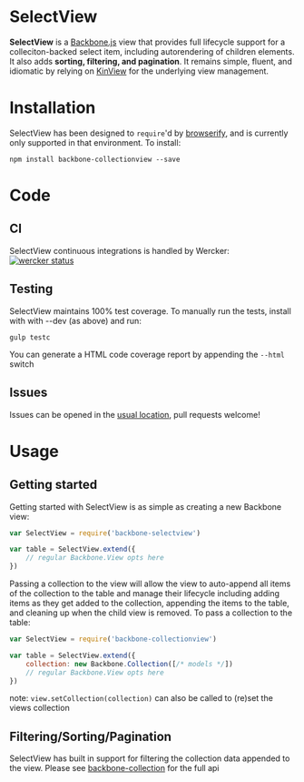 # SelectView
**SelectView** is a [Backbone.js](http://backbonejs.org/) view that provides full 
lifecycle support for a colleciton-backed select item, including autorendering of children elements.
It also adds **sorting, filtering, and pagination**. It remains 
simple, fluent, and idiomatic by relying on [KinView](https://github.com/mbrevda/backbone-kinview)
for the underlying view management.

# Installation

SelectView has been designed to `require`'d by [browserify](http://browserify.org/),
and is currently only supported in that environment. To install:

```
npm install backbone-collectionview --save
```

# Code

## CI
SelectView continuous integrations is handled by Wercker:
[![wercker status](https://app.wercker.com/status/171dca4520f12b89235931894ea23b00/s "wercker status")](https://app.wercker.com/project/bykey/171dca4520f12b89235931894ea23b00)

## Testing
SelectView maintains 100% test coverage. To manually run the tests, install with with --dev (as above) and run:

```
gulp testc
```

You can generate a HTML code coverage report by appending the `--html` switch

## Issues
Issues can be opened in the [usual location](https://github.com/mbrevda/backbone-selectview/issues), pull requests welcome!

# Usage
 
## Getting started
Getting started with SelectView is as simple as creating a new Backbone view:

```js
var SelectView = require('backbone-selectview')

var table = SelectView.extend({
    // regular Backbone.View opts here
})

```

Passing a collection to the view will allow the view to auto-append all items of the collection to the table and manage their lifecycle including adding items as they get added to the collection, appending the items to the table, and cleaning up when the child view is removed. To pass a collection to the table:

```js
var SelectView = require('backbone-collectionview')

var table = SelectView.extend({
    collection: new Backbone.Collection([/* models */])
    // regular Backbone.View opts here
})
```
note: `view.setCollection(collection)` can also be called to (re)set the views collection

## Filtering/Sorting/Pagination

SelectView has built in support for filtering the collection data appended to the view.
Please see [backbone-collection](https://github.com/mbrevda/backbone-collectionview#filtering--sorting)
for the full api

